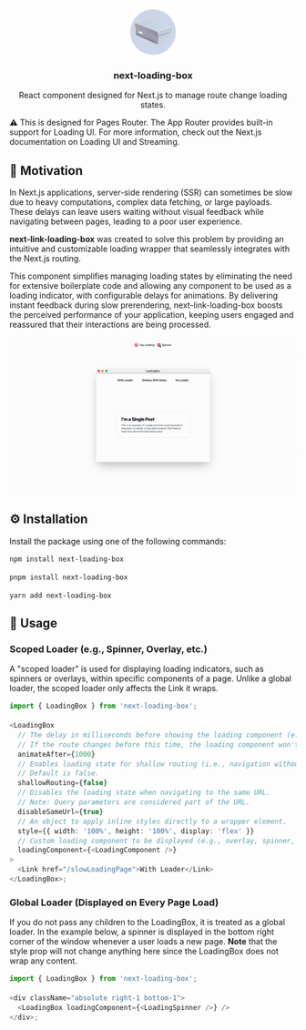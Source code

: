 <div align="center">
    <img src="https://github.com/woywro/next-loading-box/raw/main/logo.png?raw=true" alt="Logo" width="80" height="80">

  <h3 align="center">next-loading-box</h3>
    
  <p align="center">
  React component designed for Next.js to manage route change loading states. 
  </p>
</div>

⚠️ This is designed for Pages Router. The App Router provides built-in support for Loading UI. For more information, check out the Next.js documentation on Loading UI and Streaming.

## 📄 Motivation

In Next.js applications, server-side rendering (SSR) can sometimes be slow due to heavy computations, complex data fetching, or large payloads. These delays can leave users waiting without visual feedback while navigating between pages, leading to a poor user experience.

<b>next-link-loading-box</b> was created to solve this problem by providing an intuitive and customizable loading wrapper that seamlessly integrates with the Next.js routing.

This component simplifies managing loading states by eliminating the need for extensive boilerplate code and allowing any component to be used as a loading indicator, with configurable delays for animations. By delivering instant feedback during slow prerendering, next-link-loading-box boosts the perceived performance of your application, keeping users engaged and reassured that their interactions are being processed.

<div align="center">
  <img src="https://github.com/woywro/next-loading-box/raw/main/gif.gif?raw=true" alt="example" />
</div>

## ⚙️ Installation

Install the package using one of the following commands:

```
npm install next-loading-box

pnpm install next-loading-box

yarn add next-loading-box
```

## 🚀 Usage

### Scoped Loader (e.g., Spinner, Overlay, etc.)

A "scoped loader" is used for displaying loading indicators, such as spinners or overlays, within specific components of a page. Unlike a global loader, the scoped loader only affects the Link it wraps.

```ts
import { LoadingBox } from 'next-loading-box';

<LoadingBox
  // The delay in milliseconds before showing the loading component (e.g., 1000 = 1 second).
  // If the route changes before this time, the loading component won't be shown.
  animateAfter={1000}
  // Enables loading state for shallow routing (i.e., navigation without a full page reload).
  // Default is false.
  shallowRouting={false}
  // Disables the loading state when navigating to the same URL.
  // Note: Query parameters are considered part of the URL.
  disableSameUrl={true}
  // An object to apply inline styles directly to a wrapper element.
  style={{ width: '100%', height: '100%', display: 'flex' }}
  // Custom loading component to be displayed (e.g., overlay, spinner, progress bar, etc.).
  loadingComponent={<LoadingComponent />}
>
  <Link href="/slowLoadingPage">With Loader</Link>
</LoadingBox>;
```

### Global Loader (Displayed on Every Page Load)

If you do not pass any children to the LoadingBox, it is treated as a global loader. In the example below, a spinner is displayed in the bottom right corner of the window whenever a user loads a new page. <b>Note</b> that the style prop will not change anything here since the LoadingBox does not wrap any content.

```ts
import { LoadingBox } from 'next-loading-box';

<div className="absolute right-1 bottom-1">
  <LoadingBox loadingComponent={<LoadingSpinner />} />
</div>;
```
